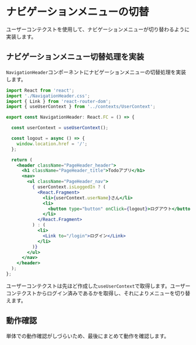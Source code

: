 # ナビゲーションメニューの切替

ユーザーコンテクストを使用して、ナビゲーションメニューが切り替わるように実装します。

## ナビゲーションメニュー切替処理を実装

`NavigationHeader`コンポーネントにナビゲーションメニューの切替処理を実装します。

```jsx
import React from 'react';
import './NavigationHeader.css';
import { Link } from 'react-router-dom';
import { useUserContext } from '../contexts/UserContext';

export const NavigationHeader: React.FC = () => {

  const userContext = useUserContext();

  const logout = async () => {
    window.location.href = '/';
  };

  return (
    <header className="PageHeader_header">
      <h1 className="PageHeader_title">Todoアプリ</h1>
      <nav>
        <ul className="PageHeader_nav">
          { userContext.isLoggedIn ? (
            <React.Fragment>
              <li>{userContext.userName}さん</li>
              <li>
                <button type="button" onClick={logout}>ログアウト</button>
              </li>
            </React.Fragment>
          ) : (
            <li>
              <Link to="/login">ログイン</Link>
            </li>
          )}
        </ul>
      </nav>
    </header>
  );
};
```

ユーザーコンテクストは先ほど作成した`useUserContext`で取得します。ユーザーコンテクストからログイン済みであるかを取得し、それによりメニューを切り替えます。

## 動作確認

単体での動作確認がしづらいため、最後にまとめて動作を確認します。

